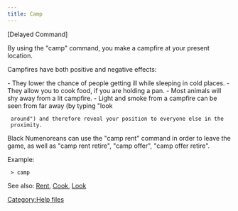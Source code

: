 ```yaml
---
title: Camp
---
```


\[Delayed Command\]

By using the "camp" command, you make a campfire at your present
location.

Campfires have both positive and negative effects:

\- They lower the chance of people getting ill while sleeping in cold
places. - They allow you to cook food, if you are holding a pan. - Most
animals will shy away from a lit campfire. - Light and smoke from a
campfire can be seen from far away (by typing "look

` around") and therefore reveal your position to everyone else in the `
` proximity.`

Black Numenoreans can use the "camp rent" command in order to leave the
game, as well as "camp rent retire", "camp offer", "camp offer retire".

Example:

` > camp`

See also: [Rent](Rent "wikilink"), [Cook](Cook "wikilink"),
[Look](Look "wikilink")

[Category:Help files](Category:Help_files "wikilink")